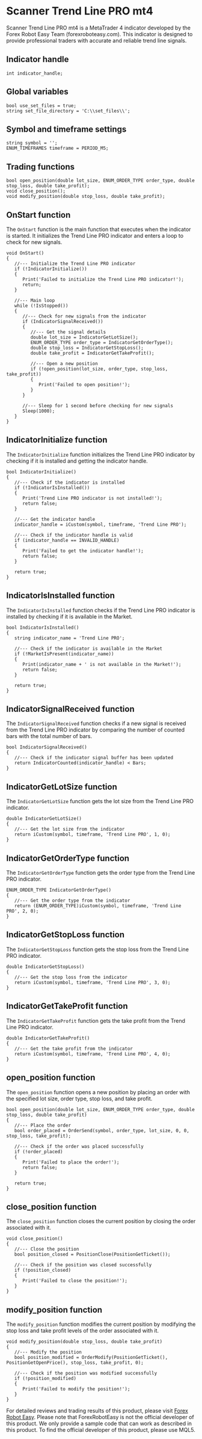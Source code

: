 # Scanner Trend Line PRO mt4

Scanner Trend Line PRO mt4 is a MetaTrader 4 indicator developed by the Forex Robot Easy Team (forexroboteasy.com). This indicator is designed to provide professional traders with accurate and reliable trend line signals.

## Indicator handle

```mql5
int indicator_handle;
```

## Global variables

```mql5
bool use_set_files = true;
string set_file_directory = 'C:\\set_files\\';
```

## Symbol and timeframe settings

```mql5
string symbol = '';
ENUM_TIMEFRAMES timeframe = PERIOD_M5;
```

## Trading functions

```mql5
bool open_position(double lot_size, ENUM_ORDER_TYPE order_type, double stop_loss, double take_profit);
void close_position();
void modify_position(double stop_loss, double take_profit);
```

## OnStart function

The `OnStart` function is the main function that executes when the indicator is started. It initializes the Trend Line PRO indicator and enters a loop to check for new signals.

```mql5
void OnStart()
{
   //--- Initialize the Trend Line PRO indicator
   if (!IndicatorInitialize())
   {
      Print('Failed to initialize the Trend Line PRO indicator!');
      return;
   }
   
   //--- Main loop
   while (!IsStopped())
   {
      //--- Check for new signals from the indicator
      if (IndicatorSignalReceived())
      {
         //--- Get the signal details
         double lot_size = IndicatorGetLotSize();
         ENUM_ORDER_TYPE order_type = IndicatorGetOrderType();
         double stop_loss = IndicatorGetStopLoss();
         double take_profit = IndicatorGetTakeProfit();
         
         //--- Open a new position
         if (!open_position(lot_size, order_type, stop_loss, take_profit))
         {
            Print('Failed to open position!');
         }
      }
      
      //--- Sleep for 1 second before checking for new signals
      Sleep(1000);
   }
}
```

## IndicatorInitialize function

The `IndicatorInitialize` function initializes the Trend Line PRO indicator by checking if it is installed and getting the indicator handle.

```mql5
bool IndicatorInitialize()
{
   //--- Check if the indicator is installed
   if (!IndicatorIsInstalled())
   {
      Print('Trend Line PRO indicator is not installed!');
      return false;
   }
   
   //--- Get the indicator handle
   indicator_handle = iCustom(symbol, timeframe, 'Trend Line PRO');
   
   //--- Check if the indicator handle is valid
   if (indicator_handle == INVALID_HANDLE)
   {
      Print('Failed to get the indicator handle!');
      return false;
   }
   
   return true;
}
```

## IndicatorIsInstalled function

The `IndicatorIsInstalled` function checks if the Trend Line PRO indicator is installed by checking if it is available in the Market.

```mql5
bool IndicatorIsInstalled()
{
   string indicator_name = 'Trend Line PRO';
   
   //--- Check if the indicator is available in the Market
   if (!MarketIsPresent(indicator_name))
   {
      Print(indicator_name + ' is not available in the Market!');
      return false;
   }
   
   return true;
}
```

## IndicatorSignalReceived function

The `IndicatorSignalReceived` function checks if a new signal is received from the Trend Line PRO indicator by comparing the number of counted bars with the total number of bars.

```mql5
bool IndicatorSignalReceived()
{
   //--- Check if the indicator signal buffer has been updated
   return IndicatorCounted(indicator_handle) < Bars;
}
```

## IndicatorGetLotSize function

The `IndicatorGetLotSize` function gets the lot size from the Trend Line PRO indicator.

```mql5
double IndicatorGetLotSize()
{
   //--- Get the lot size from the indicator
   return iCustom(symbol, timeframe, 'Trend Line PRO', 1, 0);
}
```

## IndicatorGetOrderType function

The `IndicatorGetOrderType` function gets the order type from the Trend Line PRO indicator.

```mql5
ENUM_ORDER_TYPE IndicatorGetOrderType()
{
   //--- Get the order type from the indicator
   return (ENUM_ORDER_TYPE)iCustom(symbol, timeframe, 'Trend Line PRO', 2, 0);
}
```

## IndicatorGetStopLoss function

The `IndicatorGetStopLoss` function gets the stop loss from the Trend Line PRO indicator.

```mql5
double IndicatorGetStopLoss()
{
   //--- Get the stop loss from the indicator
   return iCustom(symbol, timeframe, 'Trend Line PRO', 3, 0);
}
```

## IndicatorGetTakeProfit function

The `IndicatorGetTakeProfit` function gets the take profit from the Trend Line PRO indicator.

```mql5
double IndicatorGetTakeProfit()
{
   //--- Get the take profit from the indicator
   return iCustom(symbol, timeframe, 'Trend Line PRO', 4, 0);
}
```

## open_position function

The `open_position` function opens a new position by placing an order with the specified lot size, order type, stop loss, and take profit.

```mql5
bool open_position(double lot_size, ENUM_ORDER_TYPE order_type, double stop_loss, double take_profit)
{
   //--- Place the order
   bool order_placed = OrderSend(symbol, order_type, lot_size, 0, 0, stop_loss, take_profit);
   
   //--- Check if the order was placed successfully
   if (!order_placed)
   {
      Print('Failed to place the order!');
      return false;
   }
   
   return true;
}
```

## close_position function

The `close_position` function closes the current position by closing the order associated with it.

```mql5
void close_position()
{
   //--- Close the position
   bool position_closed = PositionClose(PositionGetTicket());
   
   //--- Check if the position was closed successfully
   if (!position_closed)
   {
      Print('Failed to close the position!');
   }
}
```

## modify_position function

The `modify_position` function modifies the current position by modifying the stop loss and take profit levels of the order associated with it.

```mql5
void modify_position(double stop_loss, double take_profit)
{
   //--- Modify the position
   bool position_modified = OrderModify(PositionGetTicket(), PositionGetOpenPrice(), stop_loss, take_profit, 0);
   
   //--- Check if the position was modified successfully
   if (!position_modified)
   {
      Print('Failed to modify the position!');
   }
}
```

For detailed reviews and trading results of this product, please visit [Forex Robot Easy](https://forexroboteasy.com/forex-robot-review/review-scanner-trend-line-pro-mt4-forex-software-for-professional-traders/). Please note that ForexRobotEasy is not the official developer of this product. We only provide a sample code that can work as described in this product. To find the official developer of this product, please use MQL5.
